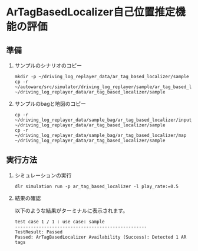 # ArTagBasedLocalizer自己位置推定機能の評価

## 準備

1. サンプルのシナリオのコピー

   ```shell
   mkdir -p ~/driving_log_replayer_data/ar_tag_based_localizer/sample
   cp -r ~/autoware/src/simulator/driving_log_replayer/sample/ar_tag_based_localizer/scenario.yaml ~/driving_log_replayer_data/ar_tag_based_localizer/sample
   ```

2. サンプルのbagと地図のコピー

   ```shell
   cp -r ~/driving_log_replayer_data/sample_bag/ar_tag_based_localizer/input_bag ~/driving_log_replayer_data/ar_tag_based_localizer/sample
   cp -r ~/driving_log_replayer_data/sample_bag/ar_tag_based_localizer/map ~/driving_log_replayer_data/ar_tag_based_localizer/sample
   ```

## 実行方法

1. シミュレーションの実行

   ```shell
   dlr simulation run -p ar_tag_based_localizer -l play_rate:=0.5
   ```

2. 結果の確認

   以下のような結果がターミナルに表示されます。

   ```shell
   test case 1 / 1 : use case: sample
   --------------------------------------------------
   TestResult: Passed
   Passed: ArTagBasedLocalizer Availability (Success): Detected 1 AR tags
   ```
